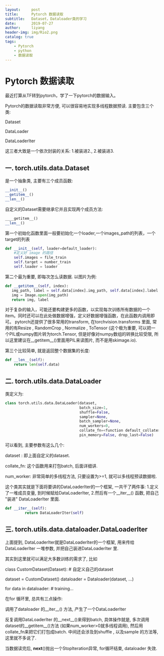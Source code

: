 ```yaml
---
layout:     post
title:      Pytorch 数据读取
subtitle:   Dataset，Dataloader类的学习
date:       2019-07-27
author:     liyang
header-img: img/Rio2.png
catalog: true
tags:
    - Pytorch
    - python
    - 数据读取
---
```


# Pytorch 数据读取

最近打算从TF转到pytorch，学了一下pytorch的数据输入。

Pytorch的数据读取非常方便, 可以很容易地实现多线程数据预读. 主要包含三个类:

Dataset

DataLoader

DataLoaderIter

这三者大致是一个依次封装的关系: 1.被装进2., 2.被装进3.

##  一. torch.utils.data.Dataset

是一个抽象类, 主要有三个成员函数:

~~~python
__init__()
__getitem__()
__len__()
~~~



自定义的Dataset需要继承它并且实现两个成员方法:

~~~python
____getitem__()
__len__()
~~~

第一个初始化函数里面一般要初始化一个loader,一个images_path的列表，一个target的列表

```python
def __init__(self, loader=default_loader):
    #定义好 image 的路径
    self.images = file_train
    self.target = number_train
    self.loader = loader
```

第二个最为重要, 即每次怎么读数据. 以图片为例:

 ~~~python
def __getitem__(self, index):     
    img_path, label = self.data[index].img_path, self.data[index].label 
    img = Image.open(img_path)
    return img, label
 ~~~

对于复杂的输入，可能还要构建更多的函数，以实现每次训练所有数据的一个item。同时还可以在此处做数据增强，定义好数据增强函数，在此函数内调用即可。 pytorch还提供了很多常用的transform, 在torchvision.transforms 里面, 常用的有Resize , RandomCrop , Normalize , ToTensor (这个极为重要, 可以把一个PIL或numpy图片转为torch.Tensor, 但是好像对numpy数组的转换比较受限, 所以这里建议在__getitem__()里面用PIL来读图片, 而不是用skimage.io). 

第三个比较简单, 就是返回整个数据集的长度:

~~~ python
def __len__(self):
    return len(self.data)
~~~





##  二. torch.utils.data.DataLoader

类定义为:

~~~python
class torch.utils.data.DataLoader(dataset, 
                                  batch_size=1, 
                                  shuffle=False,
                                  sampler=None,
                                  batch_sampler=None, 
                                  num_workers=0,
                                  collate_fn=<function default_collate>, 
                                  pin_memory=False, drop_last=False)
~~~

可以看到, 主要参数有这么几个:

dataset : 即上面自定义的dataset.

collate_fn: 这个函数用来打包batch, 后面详细讲.

num_worker: 非常简单的多线程方法, 只要设置为>=1, 就可以多线程预读数据啦.

这个类其实就是下面将要讲的DataLoaderIter的一个框架, 一共干了两件事: 1.定义了一堆成员变量, 到时候赋给DataLoaderIter, 2.然后有一个__iter__() 函数, 把自己 "装进" DataLoaderIter 里面.

~~~python
def __iter__(self):
         return DataLoaderIter(self)
~~~



## 三. torch.utils.data.dataloader.DataLoaderIter

上面提到, DataLoaderIter就是DataLoaderIter的一个框架, 用来传给DataLoaderIter 一堆参数, 并把自己装进DataLoaderIter 里.

其实到这里就可以满足大多数训练的需求了, 比如

class CustomDataset(Dataset):
    \# 自定义自己的dataset

dataset = CustomDataset()
 dataloader = Dataloader(dataset, ...)

for data in dataloader:
    \# training...

在for 循环里, 总共有三点操作:

调用了dataloader 的__iter__() 方法, 产生了一个DataLoaderIter

反复调用DataLoaderIter 的__next__()来得到batch, 具体操作就是, 多次调用dataset的__getitem__()方法 (如果num_worker>0就多线程调用), 然后用collate_fn来把它们打包成batch. 中间还会涉及到shuffle , 以及sample 的方法等, 这里就不多说了.

当数据读完后, __next__()抛出一个StopIteration异常, for循环结束, dataloader 失效.
